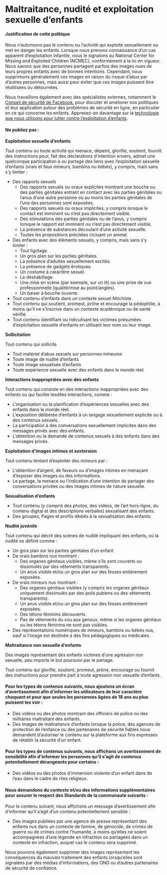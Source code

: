 Maltraitance, nudité et exploitation sexuelle d’enfants
=======================================================

#### Justification de cette politique

Nous n’autorisons pas le contenu ou l’activité qui exploite sexuellement ou met en danger les enfants. Lorsque nous prenons connaissance d’un cas apparent d’exploitation infantile, nous le signalons au National Center for Missing and Exploited Children (NCMEC), conformément à la loi en vigueur. Nous savons que des personnes partagent parfois des images nues de leurs propres enfants avec de bonnes intentions. Cependant, nous supprimons généralement ces images en raison du risque d’abus par d’autres personnes, mais aussi pour éviter que ces images puissent être réutilisées ou détournées.

Nous travaillons également avec des spécialistes externes, notamment le [Conseil de sécurité de Facebook](https://www.facebook.com/help/222332597793306?ref=ccs), pour discuter et améliorer nos politiques et leur application autour des problèmes de sécurité en ligne, en particulier en ce qui concerne les enfants. Apprenez-en davantage sur la [technologie que nous utilisons pour lutter contre l’exploitation d’enfants](https://newsroom.fb.com/news/2018/10/fighting-child-exploitation/).

#### Ne publiez pas :

**Exploitation sexuelle d’enfants**

Tout contenu ou toute activité qui menace, dépeint, glorifie, soutient, fournit des instructions pour, fait des déclarations d’intention envers, admet une quelconque participation à ou partage des liens avec l’exploitation sexuelle d’enfants (vrais et faux mineurs, bambins ou bébés), y compris, mais sans s’y limiter :

* Des rapports sexuels
    * Des rapports sexuels ou oraux explicites montrant une bouche ou des parties génitales entrant en contact avec les parties génitales ou l’anus d’une autre personne où au moins les parties génitales de l’une des personnes sont exposées.
    * Des rapports sexuels ou oraux implicites, y compris lorsque le contact est imminent ou n’est pas directement visible.
    * Des stimulations des parties génitales ou de l’anus, y compris lorsque le rapport est imminent ou n’est pas directement visible.
    * La présence de substances découlant d’une activité sexuelle.
    * Toutes les propositions précitées incluant un animal.
* Des enfants avec des éléments sexuels, y compris, mais sans s’y limiter :
    * Tout ligotage.
    * Un gros plan sur les parties génitales.
    * La présence d’adultes sexuellement excités.
    * La présence de gadgets érotiques.
    * Un costume à caractère sexuel.
    * Le déshabillage.
    * Une mise en scène (par exemple, sur un lit) ou une prise de vue professionnelle (qualité/mise au point/angles).
    * Un baiser à bouche ouverte.
* Tout contenu d’enfants dans un contexte sexuel fétichiste.
* Tout contenu qui soutient, promeut, prône et encourage la pédophilie, à moins qu’il ne s’inscrive dans un contexte académique ou de santé vérifié.
* Tout contenu identifiant ou ridiculisant les victimes présumées d’exploitation sexuelle d’enfants en utilisant leur nom ou leur image.

**Sollicitation**

Tout contenu qui sollicite

* Tout matériel d’abus sexuels sur personnes mineures
* Toute image de nudité d’enfants
* Toute image sexualisée d’enfants
* Toute expérience sexuelle avec des enfants dans le monde réel.

**Interactions inappropriées avec des enfants**

Tout contenu qui consiste en des interactions inappropriées avec des enfants ou qui facilite lesdites interactions, comme :

* L’organisation ou la planification d’expériences sexuelles avec des enfants dans le monde réel.
* L’exposition délibérée d’enfants à un langage sexuellement explicite ou à des contenus sexuels.
* La participation à des conversations sexuellement implicites dans des messages privés avec des enfants.
* L’obtention ou la demande de contenus sexuels à des enfants dans des messages privés.

**Exploitation d’images intimes et sextorsion**

Tout contenu tentant d’exploiter des mineurs par :

* L’obtention d’argent, de faveurs ou d’images intimes en menaçant d’exposer des images ou des informations.
* Le partage, la menace ou l’indication d’une intention de partager des conversations privées ou des images intimes de nature sexuelle.

**Sexualisation d’enfants**

* Tout contenu (y compris des photos, des vidéos, de l’art hors-ligne, du contenu digital et des descriptions verbales) sexualisant des enfants.
* Des groupes, Pages et profils dédiés à la sexualisation des enfants.

**Nudité juvénile**

Tout contenu qui décrit des scènes de nudité impliquant des enfants, où la nudité se définit comme :

* Un gros plan sur les parties génitales d’un enfant
* De vrais bambins nus montrant :
    * Des organes génitaux visibles, même s’ils sont couverts ou dissimulés par des vêtements transparents.
    * Un anus visible et/ou un gros plan sur des fesses entièrement exposées.
* De vrais mineurs nus montrant :
    * Des organes génitaux visibles (y compris les organes génitaux uniquement dissimulés par des poils pubiens ou des vêtements transparents).
    * Un anus visible et/ou un gros plan sur des fesses entièrement exposées.
    * Des tétons féminins découverts.
    * Pas de vêtements du cou aux genoux, même si les organes génitaux ou les tétons féminins ne sont pas visibles.
* Des représentations numériques de mineurs, bambins ou bébés nus, sauf si l’image est destinée à des fins pédagogiques ou médicales.

**Maltraitance non sexuelle d’enfants**

Des images représentant des enfants victimes d’une agression non sexuelle, peu importe le but poursuivi par le partage.

Tout contenu qui glorifie, soutient, promeut, prône, encourage ou fournit des instructions pour prendre part à toute agression non sexuelle d’enfants.

#### Pour les types de contenus suivants, nous ajoutons un écran d’avertissement afin d’informer les utilisateurs de leur caractère choquant et pour que seules les personnes âgées de 18 ans ou plus puissent les voir :

* Des vidéos ou des photos montrant des officiers de police ou des militaires maltraitant des enfants.
* Des images de maltraitance d’enfants lorsque la police, des agences de protection de l’enfance ou des partenaires de sécurité fiables nous demandent d’autoriser le contenu sur la plateforme aux fins expresses de rétablir la sécurité d’un enfant.

#### Pour les types de contenus suivants, nous affichons un avertissement de sensibilité afin d’informer les personnes qu’il s’agit de contenus potentiellement dérangeants pour certains :

* Des vidéos ou des photos d’immersion violente d’un enfant dans de l’eau dans le cadre de rites religieux.

#### Nous demandons du contexte et/ou des informations supplémentaires pour assurer le respect des Standards de la communauté suivants :

Pour le contenu suivant, nous affichons un message d’avertissement afin d’informer qu’il s’agit d’un contenu potentiellement sensible :

* Des images publiées par une agence de presse représentant des enfants nus dans un contexte de famine, de génocide, de crimes de guerre ou de crimes contre l’humanité, à moins qu’elles ne soient accompagnées d’une légende en infraction ou partagées dans un contexte en infraction, auquel cas le contenu sera supprimé.

Nous pouvons également supprimer des images représentant les conséquences du mauvais traitement des enfants lorsqu’elles sont signalées par des médias d’informations, des ONG ou d’autres partenaires de sécurité de confiance.
